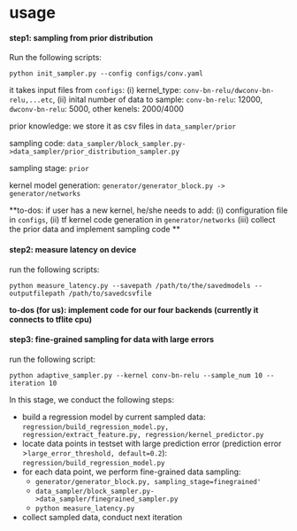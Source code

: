 # usage

#### step1: sampling from prior distribution

Run the following scripts:

```
python init_sampler.py --config configs/conv.yaml
```

it takes input files from `configs`:  (i) kernel_type: `conv-bn-relu/dwconv-bn-relu,...etc`, (ii) inital number of data to sample: `conv-bn-relu`: 12000, `dwconv-bn-relu`: 5000, other kenels: 2000/4000

prior knowledge: we store it as csv files in `data_sampler/prior`

sampling code: `data_sampler/block_sampler.py->data_sampler/prior_distribution_sampler.py`

sampling stage: `prior`

kernel model generation: `generator/generator_block.py -> generator/networks`

**to-dos: if user has a new kernel, he/she needs to add: (i) configuration file in `configs`, (ii) tf kernel code generation in `generator/networks` (iii) collect the prior data and implement sampling code **

#### step2: measure latency on device

run the following scripts:

```
python measure_latency.py --savepath /path/to/the/savedmodels --outputfilepath /path/to/savedcsvfile
```

**to-dos (for us): implement code for our four backends (currently it connects to tflite cpu)**

#### step3: fine-grained sampling for data with large errors

run the following script:

```
python adaptive_sampler.py --kernel conv-bn-relu --sample_num 10 --iteration 10
```

In this stage, we conduct the following steps:

* build a regression model by current sampled data: `regression/build_regression_model.py, regression/extract_feature.py, regression/kernel_predictor.py`
* locate data points in testset with large prediction error (prediction error >`large_error_threshold, default=0.2`): `regression/build_regression_model.py`
* for each data point, we perform fine-grained data sampling:
  * `generator/generator_block.py, sampling_stage=finegrained'`
  * `data_sampler/block_sampler.py->data_sampler/finegrained_sampler.py`
  * `python measure_latency.py`
* collect sampled data, conduct next iteration
